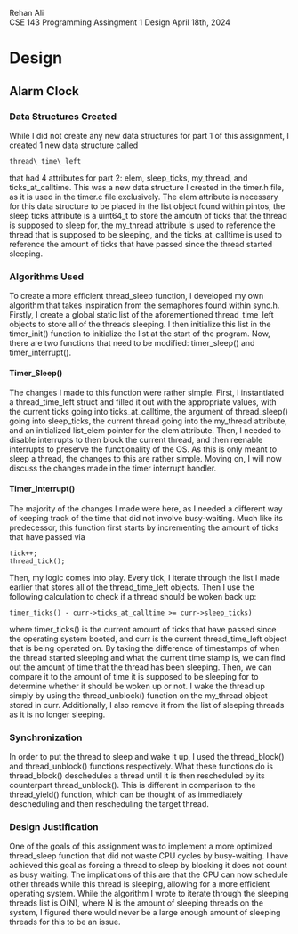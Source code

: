 Rehan Ali<br>
CSE 143
Programming Assingment 1 Design 
April 18th, 2024

# Design

## Alarm Clock 
### Data Structures Created

While I did not create any new data structures for part 1 of this assignment, I created 1 new data structure called 
```
thread\_time\_left
```
that had 4 attributes for part 2: elem, sleep\_ticks, my\_thread, and ticks\_at\_calltime. This was a new data structure I created in the timer.h file, as it is used in the timer.c file exclusively. The elem attribute is necessary for this data structure to be placed in the list object found within pintos, the sleep ticks attribute is a uint64\_t to store the amoutn of ticks that the thread is supposed to sleep for, the my\_thread attribute is used to reference the thread that is supposed to be sleeping, and the ticks\_at\_calltime is used to reference the amount of ticks that have passed since the thread started sleeping. 

### Algorithms Used

To create a more efficient thread\_sleep function, I developed my own algorithm that takes inspiration from the semaphores found within sync.h. Firstly, I create a global static list of the aforementioned thread\_time\_left objects to store all of the threads sleeping. I then initialize this list in the timer\_init() function to initialize the list at the start of the program. Now, there are two functions that need to be modified: timer\_sleep() and timer\_interrupt(). 

#### Timer\_Sleep()

The changes I made to this function were rather simple. First, I instantiated a thread\_time\_left struct and filled it out with the appropriate values, with the current ticks going into ticks\_at\_calltime, the argument of thread\_sleep() going into sleep\_ticks, the current thread going into the my\_thread attribute, and an initialized list\_elem pointer for the elem attribute. Then, I needed to disable interrupts to then block the current thread, and then reenable interrupts to preserve the functionality of the OS. As this is only meant to sleep a thread, the changes to this are rather simple. Moving on, I will now discuss the changes made in the timer interrupt handler.

#### Timer\_Interrupt()
The majority of the changes I made were here, as I needed a different way of keeping track of the time that did not involve busy-waiting. Much like its predecessor, this function first starts by incrementing the amount of ticks that have passed via 
```
tick++; 
thread_tick();
``` 
Then, my logic comes into play. Every tick, I iterate through the list I made earlier that stores all of the thread\_time\_left objects. Then I use the following calculation to check if a thread should be woken back up:
```
timer_ticks() - curr->ticks_at_calltime >= curr->sleep_ticks)
``` 
where timer\_ticks() is the current amount of ticks that have passed since the operating system booted, and curr is the current thread\_time\_left object that is being operated on. By taking the difference of timestamps of when the thread started sleeping and what the current time stamp is, we can find out the amount of time that the thread has been sleeping. Then, we can compare it to the amount of time it is supposed to be sleeping for to determine whether it should be woken up or not. I wake the thread up simply by using the thread\_unblock() function on the my\_thread object stored in curr. Additionally, I also remove it from the list of sleeping threads as it is no longer sleeping. 

### Synchronization 

In order to put the thread to sleep and wake it up, I used the thread\_block() and thread\_unblock() functions respectively. What these functions do is thread\_block() deschedules a thread until it is then rescheduled by its counterpart thread\_unblock(). This is different in comparison to the thread\_yield() function, which can be thought of as immediately descheduling and then rescheduling the target thread.

### Design Justification

One of the goals of this assignment was to implement a more optimized thread\_sleep function that did not waste CPU cycles by busy-waiting. I have achieved this goal as forcing a thread to sleep by blocking it does not count as busy waiting. The implications of this are that the CPU can now schedule other threads while this thread is sleeping, allowing for a more efficient operating system. While the algorithm I wrote to iterate through the sleeping threads list is O(N), where N is the amount of sleeping threads on the system, I figured there would never be a large enough amount of sleeping threads for this to be an issue.  
